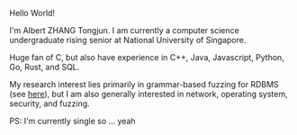 Hello World!

I'm Albert ZHANG Tongjun. I am currently a computer science undergraduate rising senior at National University of Singapore.

Huge fan of C, but also have experience in C++, Java, Javascript, Python, Go, Rust, and SQL.

My research interest lies primarily in grammar-based fuzzing for RDBMS (see [here](https://github.com/albertZhangTJ/sqlancer-lancerfuzz)), but I am also generally interested in network, operating system, security, and fuzzing.


PS: I'm currently single so ... yeah

<!---
albertZhangTJ/albertZhangTJ is a ✨ special ✨ repository because its `README.md` (this file) appears on your GitHub profile.
You can click the Preview link to take a look at your changes.
--->
